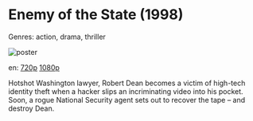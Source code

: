 # Enemy of the State (1998)

Genres: action, drama, thriller

![poster](http://image.tmdb.org/t/p/w500/2B0vLBo6gJbnzke4Enc77GCxKrz.jpg)

en:
  [720p](magnet:?xt=urn:btih:3A3BC4904B9B562809547FF41ABFE285EB6E4D3C&tr=udp://glotorrents.pw:6969/announce&tr=udp://tracker.opentrackr.org:1337/announce&tr=udp://torrent.gresille.org:80/announce&tr=udp://tracker.openbittorrent.com:80&tr=udp://tracker.coppersurfer.tk:6969&tr=udp://tracker.leechers-paradise.org:6969&tr=udp://p4p.arenabg.ch:1337&tr=udp://tracker.internetwarriors.net:1337)
  [1080p](magnet:?xt=urn:btih:580ADFB78BBC85F65954AC5AEF342249815DC206&tr=udp://glotorrents.pw:6969/announce&tr=udp://tracker.opentrackr.org:1337/announce&tr=udp://torrent.gresille.org:80/announce&tr=udp://tracker.openbittorrent.com:80&tr=udp://tracker.coppersurfer.tk:6969&tr=udp://tracker.leechers-paradise.org:6969&tr=udp://p4p.arenabg.ch:1337&tr=udp://tracker.internetwarriors.net:1337)
  


Hotshot Washington lawyer, Robert Dean becomes a victim of high-tech identity theft when a hacker slips an incriminating video into his pocket. Soon, a rogue National Security agent sets out to recover the tape – and destroy Dean.